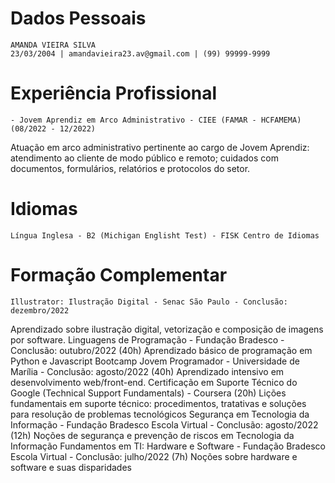 # Dados Pessoais
    AMANDA VIEIRA SILVA
    23/03/2004 | amandavieira23.av@gmail.com | (99) 99999-9999

# Experiência Profissional
    - Jovem Aprendiz em Arco Administrativo - CIEE (FAMAR - HCFAMEMA) (08/2022 - 12/2022)
Atuação em arco administrativo pertinente ao cargo de Jovem Aprendiz: atendimento ao cliente
de modo público e remoto; cuidados com documentos, formulários, relatórios e protocolos do setor.

# Idiomas
    Língua Inglesa - B2 (Michigan Englisht Test) - FISK Centro de Idiomas 

# Formação Complementar
    Illustrator: Ilustração Digital - Senac São Paulo - Conclusão: dezembro/2022
Aprendizado sobre ilustração digital, vetorização e composição de imagens por software.
    Linguagens de Programação - Fundação Bradesco - Conclusão: outubro/2022 (40h)
Aprendizado básico de programação em Python e Javascript
    Bootcamp Jovem Programador - Universidade de Marília - Conclusão: agosto/2022 (40h)
Aprendizado intensivo em desenvolvimento web/front-end.
    Certificação em Suporte Técnico do Google (Technical Support Fundamentals) - Coursera (20h)
Lições fundamentais em suporte técnico: procedimentos, tratativas e soluções para resolução de
problemas tecnológicos
    Segurança em Tecnologia da Informação - Fundação Bradesco Escola Virtual - Conclusão: agosto/2022 (12h)
Noções de segurança e prevenção de riscos em Tecnologia da Informação
    Fundamentos em TI: Hardware e Software - Fundação Bradesco Escola Virtual - Conclusão: julho/2022 (7h)
Noções sobre hardware e software e suas disparidades
